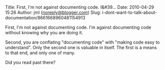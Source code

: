 Title: First, I&#39;m not against documenting code. I&#39...
Date: 2010-04-29 15:26
Author: jml (noreply@blogger.com)
Slug: i-dont-want-to-talk-about-documentation/8661668960481154913

First, I'm not against documenting code. I'm against documenting code
without knowing why you are doing it.  
  
Second, you are conflating "documenting code" with "making code easy to
understand". Only the second one is valuable in itself. The first is a
means to that end, and only one of many.  
  
Did you read past there?

